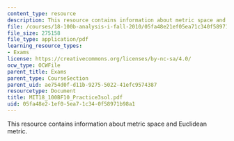 ```yaml
---
content_type: resource
description: This resource contains information about metric space and Euclidean metric.
file: /courses/18-100b-analysis-i-fall-2010/05fa48e21ef05ea71c340f58971b98a1_MIT18_100BF10_Practice3sol.pdf
file_size: 275158
file_type: application/pdf
learning_resource_types:
- Exams
license: https://creativecommons.org/licenses/by-nc-sa/4.0/
ocw_type: OCWFile
parent_title: Exams
parent_type: CourseSection
parent_uid: ae754d0f-d11b-9275-5022-41efc9574387
resourcetype: Document
title: MIT18_100BF10_Practice3sol.pdf
uid: 05fa48e2-1ef0-5ea7-1c34-0f58971b98a1
---
```

This resource contains information about metric space and Euclidean metric.